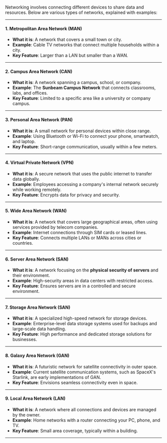 Networking involves connecting different devices to share data and resources. Below are various types of networks, explained with examples:

---

#### **1. Metropolitan Area Network (MAN)**

- **What it is**: A network that covers a small town or city.
- **Example**: Cable TV networks that connect multiple households within a city.
- **Key Feature**: Larger than a LAN but smaller than a WAN.

---

#### **2. Campus Area Network (CAN)**

- **What it is**: A network spanning a campus, school, or company.
- **Example**: The **Sunbeam Campus Network** that connects classrooms, labs, and offices.
- **Key Feature**: Limited to a specific area like a university or company campus.

---

#### **3. Personal Area Network (PAN)**

- **What it is**: A small network for personal devices within close range.
- **Example**: Using Bluetooth or Wi-Fi to connect your phone, smartwatch, and laptop.
- **Key Feature**: Short-range communication, usually within a few meters.

---

#### **4. Virtual Private Network (VPN)**

- **What it is**: A secure network that uses the public internet to transfer data globally.
- **Example**: Employees accessing a company's internal network securely while working remotely.
- **Key Feature**: Encrypts data for privacy and security.

---

#### **5. Wide Area Network (WAN)**

- **What it is**: A network that covers large geographical areas, often using services provided by telecom companies.
- **Example**: Internet connections through SIM cards or leased lines.
- **Key Feature**: Connects multiple LANs or MANs across cities or countries.

---

#### **6. Server Area Network (SAN)**

- **What it is**: A network focusing on the **physical security of servers** and their environment.
- **Example**: High-security areas in data centers with restricted access.
- **Key Feature**: Ensures servers are in a controlled and secure environment.

---

#### **7. Storage Area Network (SAN)**

- **What it is**: A specialized high-speed network for storage devices.
- **Example**: Enterprise-level data storage systems used for backups and large-scale data handling.
- **Key Feature**: High performance and dedicated storage solutions for businesses.

---

#### **8. Galaxy Area Network (GAN)**

- **What it is**: A futuristic network for satellite connectivity in outer space.
- **Example**: Current satellite communication systems, such as SpaceX's Starlink, are early implementations of GAN.
- **Key Feature**: Envisions seamless connectivity even in space.

---

#### **9. Local Area Network (LAN)**

- **What it is**: A network where all connections and devices are managed by the owner.
- **Example**: Home networks with a router connecting your PC, phone, and TV.
- **Key Feature**: Small area coverage, typically within a building.

---